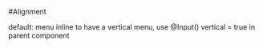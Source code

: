 #Alignment

default: menu inline
to have a vertical menu, use @Input() vertical = true in parent component
